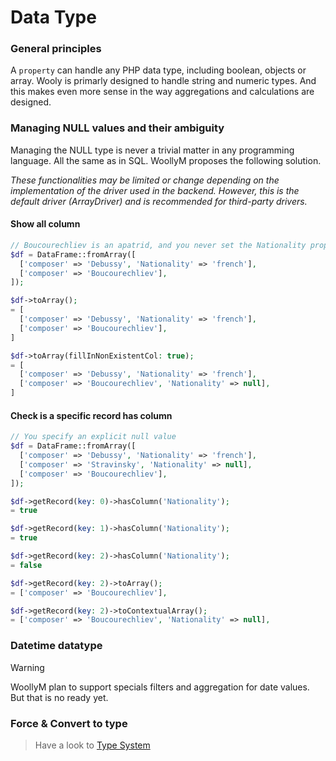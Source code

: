 # Data Type

### General principles

A `property` can handle any PHP data type, including boolean, objects or array.
Wooly is primarly designed to handle string and numeric types. And this makes even more sense in the way aggregations and calculations are designed.

### Managing NULL values and their ambiguity
Managing the NULL type is never a trivial matter in any programming language. All the same as in SQL.
WoollyM proposes the following solution.

_These functionalities may be limited or change depending on the implementation of the driver used in the backend. However, this is the default driver (ArrayDriver) and is recommended for third-party drivers._

#### Show all column
```php
// Boucourechliev is an apatrid, and you never set the Nationality property for him. Not even by setting it to NULL.
$df = DataFrame::fromArray([
  ['composer' => 'Debussy', 'Nationality' => 'french'],
  ['composer' => 'Boucourechliev'],
]);

$df->toArray();
= [
  ['composer' => 'Debussy', 'Nationality' => 'french'],
  ['composer' => 'Boucourechliev'],
]

$df->toArray(fillInNonExistentCol: true);
= [
  ['composer' => 'Debussy', 'Nationality' => 'french'],
  ['composer' => 'Boucourechliev', 'Nationality' => null],
]
```

#### Check is a specific record has column
```php
// You specify an explicit null value
$df = DataFrame::fromArray([
  ['composer' => 'Debussy', 'Nationality' => 'french'],
  ['composer' => 'Stravinsky', 'Nationality' => null],
  ['composer' => 'Boucourechliev'],
]);

$df->getRecord(key: 0)->hasColumn('Nationality');
= true

$df->getRecord(key: 1)->hasColumn('Nationality');
= true

$df->getRecord(key: 2)->hasColumn('Nationality');
= false

$df->getRecord(key: 2)->toArray();
= ['composer' => 'Boucourechliev'],

$df->getRecord(key: 2)->toContextualArray();
= ['composer' => 'Boucourechliev', 'Nationality' => null],
```

### Datetime datatype
>[!WARNING]
> WoollyM plan to support specials filters and aggregation for date values. But that is no ready yet.

### Force & Convert to type
> Have a look to [Type System](/Manual/Typing)

